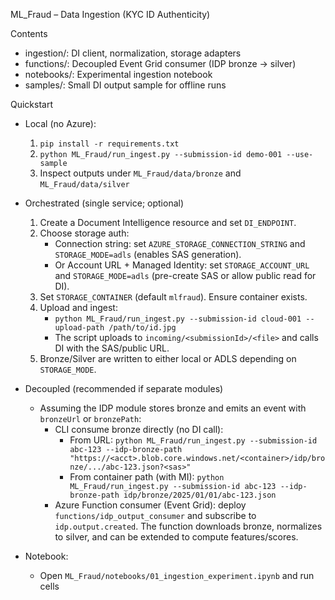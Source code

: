 ML_Fraud – Data Ingestion (KYC ID Authenticity)

Contents
- ingestion/: DI client, normalization, storage adapters
- functions/: Decoupled Event Grid consumer (IDP bronze → silver)
- notebooks/: Experimental ingestion notebook
- samples/: Small DI output sample for offline runs

Quickstart
- Local (no Azure):
  1) `pip install -r requirements.txt`
  2) `python ML_Fraud/run_ingest.py --submission-id demo-001 --use-sample`
  3) Inspect outputs under `ML_Fraud/data/bronze` and `ML_Fraud/data/silver`

- Orchestrated (single service; optional)
  1) Create a Document Intelligence resource and set `DI_ENDPOINT`.
  2) Choose storage auth:
     - Connection string: set `AZURE_STORAGE_CONNECTION_STRING` and `STORAGE_MODE=adls` (enables SAS generation).
     - Or Account URL + Managed Identity: set `STORAGE_ACCOUNT_URL` and `STORAGE_MODE=adls` (pre-create SAS or allow public read for DI).
  3) Set `STORAGE_CONTAINER` (default `mlfraud`). Ensure container exists.
  4) Upload and ingest:
     - `python ML_Fraud/run_ingest.py --submission-id cloud-001 --upload-path /path/to/id.jpg`
     - The script uploads to `incoming/<submissionId>/<file>` and calls DI with the SAS/public URL.
  5) Bronze/Silver are written to either local or ADLS depending on `STORAGE_MODE`.

- Decoupled (recommended if separate modules)
  - Assuming the IDP module stores bronze and emits an event with `bronzeUrl` or `bronzePath`:
    - CLI consume bronze directly (no DI call):
      - From URL: `python ML_Fraud/run_ingest.py --submission-id abc-123 --idp-bronze-path "https://<acct>.blob.core.windows.net/<container>/idp/bronze/.../abc-123.json?<sas>"`
      - From container path (with MI): `python ML_Fraud/run_ingest.py --submission-id abc-123 --idp-bronze-path idp/bronze/2025/01/01/abc-123.json`
    - Azure Function consumer (Event Grid): deploy `functions/idp_output_consumer` and subscribe to `idp.output.created`.
      The function downloads bronze, normalizes to silver, and can be extended to compute features/scores.

- Notebook:
  - Open `ML_Fraud/notebooks/01_ingestion_experiment.ipynb` and run cells
